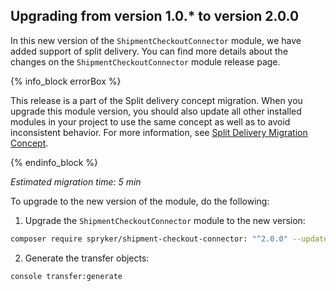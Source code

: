 

## Upgrading from version 1.0.* to version 2.0.0

In this new version of the `ShipmentCheckoutConnector` module, we have added support of split delivery. You can find more details about the changes on the `ShipmentCheckoutConnector` module release page.

{% info_block errorBox %}

This release is a part of the Split delivery concept migration. When you upgrade this module version, you should also update all other installed modules in your project to use the same concept as well as to avoid inconsistent behavior. For more information, see [Split Delivery Migration Concept](/docs/pbc/all/order-management-system/{{site.version}}/install-and-upgrade/split-delivery-migration-concept.html).

{% endinfo_block %}

*Estimated migration time: 5 min*

To upgrade to the new version of the module, do the following:

1. Upgrade the `ShipmentCheckoutConnector` module to the new version:

```bash
composer require spryker/shipment-checkout-connector: "^2.0.0" --update-with-dependencies
```

2. Generate the transfer objects:

```bash
console transfer:generate
```
